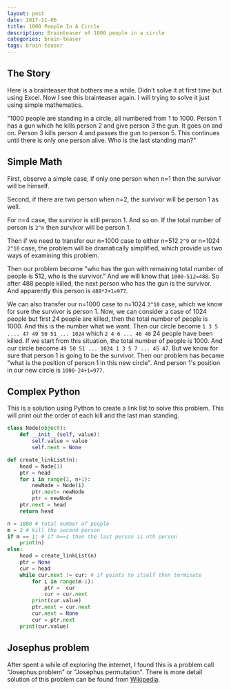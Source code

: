 ```yaml
---
layout: post
date: 2017-11-06
title: 1000 People In A Circle
description: Brainteaser of 1000 people in a circle
categories: brain-teaser
tags: brain-teaser
---
```


## The Story

Here is a brainteaser that bothers me a while. Didn't solve it at first time but using Excel. Now I see this brainteaser again. I will trying to solve it just using simple mathematics.

"1000 people are standing in a circle, all numbered from 1 to 1000. Person 1 has a gun which he kills person 2 and give person 3 the gun. It goes on and on. Person 3 kills person 4 and passes the gun to person 5. This continues until there is only one person alive. Who is the last standing man?"

## Simple Math

First, observe a simple case, if only one person when n=1 then the survivor will be himself.

Second, if there are two person when n=2, the survivor will be person 1 as well.

For n=4 case, the survivor is still person 1. And so on. If the total number of person is `2^n` then survivor will be person 1.

Then if we need to transfer our n=1000 case to either n=512 `2^9` or n=1024 `2^10` case, the problem will be dramatically simplified, which provide us two ways of examining this problem.

Then our problem become "who has the gun with remaining total number of people is 512, who is the survivor." And we will know that `1000-512=488`. So after 488 people killed, the next person who has the gun is the survivor. And apparently this person is `488*2+1=977`.

We can also transfer our n=1000 case to n=1024 `2^10`  case, which we know for sure the survivor is person 1. Now, we can consider a case of 1024 people but first 24 people are killed, then the total number of people is 1000. And this is the number what we want. Then our circle become `1 3 5 .... 47 49 50 51 ... 1024` which `2 4 6 ... 46 48` 24 people have been killed. If we start from this situation, the total number of people is 1000. And our circle become `49 50 51 ... 1024 1 3 5 7 ... 45 47`. But we know for sure that person 1 is going to be the survivor. Then our problem has became "what is the position of person 1 in this new circle". And person 1's position in our new circle is `1000-24+1=977`.

## Complex Python

This is a solution using Python to create a link list to solve this problem. This will print out the order of each kill and the last man standing.

```python
class Node(object):
	def __init__(self, value):
		self.value = value
		self.next = None

def create_linkList(n):
	head = Node(1)
	ptr = head
	for i in range(2, n+1):
		newNode = Node(i)
		ptr.next= newNode
		ptr = newNode
	ptr.next = head
	return head

n = 1000 # total number of people
m = 2 # kill the second person
if m == 1: # if m==1 then the last person is nth person
	print(n)
else:
	head = create_linkList(n)
	ptr = None
	cur = head
	while cur.next != cur: # if points to itself then terminate
		for i in range(m-1):
			ptr =  cur
			cur = cur.next
		print(cur.value)
		ptr.next = cur.next
		cur.next = None
		cur = ptr.next
	print(cur.value)
```

## Josephus problem

After spent a while of exploring the internet, I found this is a problem call "Josephus problem" or "Josephus permutation". There is more detail solution of this problem can be found from [Wikipedia](https://en.wikipedia.org/wiki/Josephus_problem).
